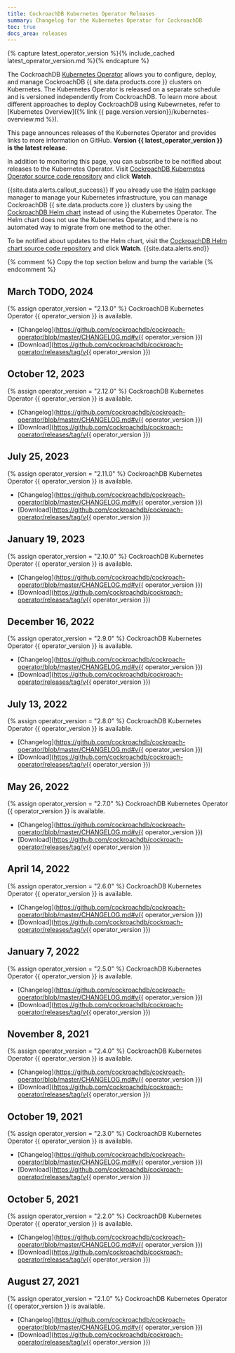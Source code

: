 ```yaml
---
title: CockroachDB Kubernetes Operator Releases
summary: Changelog for the Kubernetes Operator for CockroachDB
toc: true
docs_area: releases
---
```


{% capture latest_operator_version %}{% include_cached latest_operator_version.md %}{% endcapture %}

The CockroachDB [Kubernetes Operator](https://www.cockroachlabs.com/docs/stable/kubernetes-overview) allows you to configure, deploy, and manage CockroachDB {{ site.data.products.core }} clusters on Kubernetes. The Kubernetes Operator is released on a separate schedule and is versioned independently from CockroachDB. To learn more about different approaches to deploy CockroachDB using Kubewrnetes, refer to [Kubernetes Overview]({% link {{ page.version.version}}/kubernetes-overview.md %}).

This page announces releases of the Kubernetes Operator and provides links to more information on GitHub. **Version {{ latest_operator_version }} is the latest release**.

In addition to monitoring this page, you can subscribe to be notified about releases to the Kubernetes Operator. Visit [CockroachDB Kubernetes Operator source code repository](https://github.com/cockroachdb/cockroach-operator) and click **Watch**.

{{site.data.alerts.callout_success}}
If you already use the [Helm](https://helm.sh/) package manager to manage your Kubernetes infrastructure, you can manage CockroachDB {{ site.data.products.core }} clusters by using the [CockroachDB Helm chart](https://github.com/cockroachdb/helm-charts/tree/master/cockroachdb) instead of using the Kubernetes Operator. The Helm chart does not use the Kubernetes Operator, and there is no automated way to migrate from one method to the other.

To be notified about updates to the Helm chart, visit the [CockroachDB Helm chart source code repository](https://github.com/cockroachdb/helm-charts/tree/master/cockroachdb) and click **Watch**.
{{site.data.alerts.end}}

{% comment %} Copy the top section below and bump the variable {% endcomment %}

## March TODO, 2024

{% assign operator_version = "2.13.0" %}
CockroachDB Kubernetes Operator {{ operator_version }} is available.

- [Changelog](https://github.com/cockroachdb/cockroach-operator/blob/master/CHANGELOG.md#v{{ operator_version }})
- [Download](https://github.com/cockroachdb/cockroach-operator/releases/tag/v{{ operator_version }})

## October 12, 2023

{% assign operator_version = "2.12.0" %}
CockroachDB Kubernetes Operator {{ operator_version }} is available.

- [Changelog](https://github.com/cockroachdb/cockroach-operator/blob/master/CHANGELOG.md#v{{ operator_version }})
- [Download](https://github.com/cockroachdb/cockroach-operator/releases/tag/v{{ operator_version }})

## July 25, 2023

{% assign operator_version = "2.11.0" %}
CockroachDB Kubernetes Operator {{ operator_version }} is available.

- [Changelog](https://github.com/cockroachdb/cockroach-operator/blob/master/CHANGELOG.md#v{{ operator_version }})
- [Download](https://github.com/cockroachdb/cockroach-operator/releases/tag/v{{ operator_version }})

## January 19, 2023

{% assign operator_version = "2.10.0" %}
CockroachDB Kubernetes Operator {{ operator_version }} is available.

- [Changelog](https://github.com/cockroachdb/cockroach-operator/blob/master/CHANGELOG.md#v{{ operator_version }})
- [Download](https://github.com/cockroachdb/cockroach-operator/releases/tag/v{{ operator_version }})

## December 16, 2022

{% assign operator_version = "2.9.0" %}
CockroachDB Kubernetes Operator {{ operator_version }} is available.

- [Changelog](https://github.com/cockroachdb/cockroach-operator/blob/master/CHANGELOG.md#v{{ operator_version }})
- [Download](https://github.com/cockroachdb/cockroach-operator/releases/tag/v{{ operator_version }})

## July 13, 2022

{% assign operator_version = "2.8.0" %}
CockroachDB Kubernetes Operator {{ operator_version }} is available.

- [Changelog](https://github.com/cockroachdb/cockroach-operator/blob/master/CHANGELOG.md#v{{ operator_version }})
- [Download](https://github.com/cockroachdb/cockroach-operator/releases/tag/v{{ operator_version }})

## May 26, 2022

{% assign operator_version = "2.7.0" %}
CockroachDB Kubernetes Operator {{ operator_version }} is available.

- [Changelog](https://github.com/cockroachdb/cockroach-operator/blob/master/CHANGELOG.md#v{{ operator_version }})
- [Download](https://github.com/cockroachdb/cockroach-operator/releases/tag/v{{ operator_version }})

## April 14, 2022

{% assign operator_version = "2.6.0" %}
CockroachDB Kubernetes Operator {{ operator_version }} is available.

- [Changelog](https://github.com/cockroachdb/cockroach-operator/blob/master/CHANGELOG.md#v{{ operator_version }})
- [Download](https://github.com/cockroachdb/cockroach-operator/releases/tag/v{{ operator_version }})

## January 7, 2022

{% assign operator_version = "2.5.0" %}
CockroachDB Kubernetes Operator {{ operator_version }} is available.

- [Changelog](https://github.com/cockroachdb/cockroach-operator/blob/master/CHANGELOG.md#v{{ operator_version }})
- [Download](https://github.com/cockroachdb/cockroach-operator/releases/tag/v{{ operator_version }})

## November 8, 2021

{% assign operator_version = "2.4.0" %}
CockroachDB Kubernetes Operator {{ operator_version }} is available.

- [Changelog](https://github.com/cockroachdb/cockroach-operator/blob/master/CHANGELOG.md#v{{ operator_version }})
- [Download](https://github.com/cockroachdb/cockroach-operator/releases/tag/v{{ operator_version }})

## October 19, 2021

{% assign operator_version = "2.3.0" %}
CockroachDB Kubernetes Operator {{ operator_version }} is available.

- [Changelog](https://github.com/cockroachdb/cockroach-operator/blob/master/CHANGELOG.md#v{{ operator_version }})
- [Download](https://github.com/cockroachdb/cockroach-operator/releases/tag/v{{ operator_version }})

## October 5, 2021

{% assign operator_version = "2.2.0" %}
CockroachDB Kubernetes Operator {{ operator_version }} is available.

- [Changelog](https://github.com/cockroachdb/cockroach-operator/blob/master/CHANGELOG.md#v{{ operator_version }})
- [Download](https://github.com/cockroachdb/cockroach-operator/releases/tag/v{{ operator_version }})

## August 27, 2021

{% assign operator_version = "2.1.0" %}
CockroachDB Kubernetes Operator {{ operator_version }} is available.

- [Changelog](https://github.com/cockroachdb/cockroach-operator/blob/master/CHANGELOG.md#v{{ operator_version }})
- [Download](https://github.com/cockroachdb/cockroach-operator/releases/tag/v{{ operator_version }})

